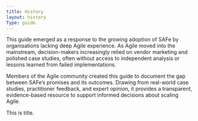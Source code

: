 ```yaml
---
title: History
layout: history
Type: guide.
---
```

This guide emerged as a response to the growing adoption of SAFe by organisations lacking deep Agile experience. As Agile moved into the mainstream, decision-makers increasingly relied on vendor marketing and polished case studies, often without access to independent analysis or lessons learned from failed implementations.

Members of the Agile community created this guide to document the gap between SAFe’s promises and its outcomes. Drawing from real-world case studies, practitioner feedback, and expert opinion, it provides a transparent, evidence-based resource to support informed decisions about scaling Agile.

This is title.
